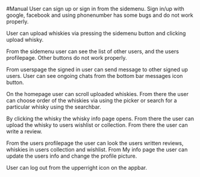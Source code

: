 #Manual
User can sign up or sign in from the sidemenu.
Sign in/up with google, facebook and using phonenumber has some bugs and do not work properly.

User can upload whiskies via pressing the sidemenu button and clicking upload whisky.

From the sidemenu user can see the list of other users, and the users profilepage. Other buttons do not work properly. 

From userspage the signed in user can send message to other signed up users. User can see ongoing chats from the bottom bar messages icon button. 

On the homepage user can scroll uploaded whiskies. From there the user can choose order of the whiskies via using the picker or search for a particular whisky using the searchbar.

By clicking the whisky the whisky info page opens. From there the user can upload the whisky to users wishlist or collection. From there the user can write a review.

From the users profilepage the user can look the users written reviews, whiskies in users collection and wishlist. From My info page the user can update the users info and change the profile picture. 

User can log out from the upperright icon on the appbar.

